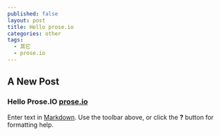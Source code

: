 ```yaml
---
published: false
layout: post
title: Hello prose.io
categories: other
tags: 
  - 其它
  - prose.io
---
```




## A New Post

### Hello Prose.IO [prose.io](http://prose.io "prose.io")



Enter text in [Markdown](http://daringfireball.net/projects/markdown/). Use the toolbar above, or click the **?** button for formatting help.
